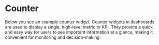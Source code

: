 # Counter

Below you see an example counter widget. Counter widgets in dashboards are used to display a single,
high-level metric or KPI. They provide a quick and easy way for users to see important information at a glance, making
it convenient for monitoring and decision-making.